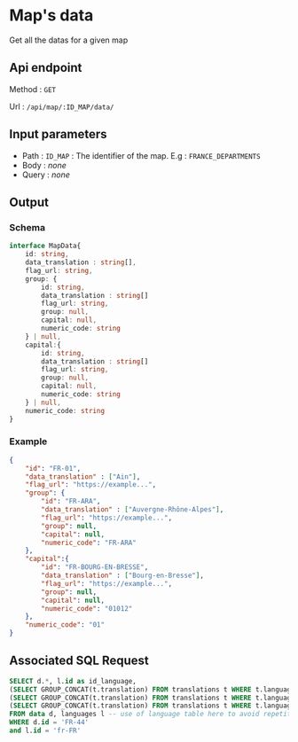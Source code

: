 # Map's data

Get all the datas for a given map

## Api endpoint

Method : `GET`

Url : `/api/map/:ID_MAP/data/`

## Input parameters

- Path : `ID_MAP` : The identifier of the map. E.g : `FRANCE_DEPARTMENTS`
- Body : *none*
- Query : *none*

## Output

### Schema
```ts
interface MapData{
    id: string,
    data_translation : string[],
    flag_url: string,
    group: {
        id: string,
        data_translation : string[]
        flag_url: string,
        group: null,
        capital: null,
        numeric_code: string
    } | null,
    capital:{
        id: string,
        data_translation : string[]
        flag_url: string,
        group: null,
        capital: null,
        numeric_code: string
    } | null,
    numeric_code: string
}
```

### Example
```json
{
    "id": "FR-01",
    "data_translation" : ["Ain"],
    "flag_url": "https://example...",
    "group": {
        "id": "FR-ARA",
        "data_translation" : ["Auvergne-Rhône-Alpes"],
        "flag_url": "https://example...",
        "group": null,
        "capital": null,
        "numeric_code": "FR-ARA"
    },
    "capital":{
        "id": "FR-BOURG-EN-BRESSE",
        "data_translation" : ["Bourg-en-Bresse"],
        "flag_url": "https://example...",
        "group": null,
        "capital": null,
        "numeric_code": "01012"
    },
    "numeric_code": "01"
}
```

## Associated SQL Request

```sql
SELECT d.*, l.id as id_language,
(SELECT GROUP_CONCAT(t.translation) FROM translations t WHERE t.language = l.id AND t.id_item = d.id)  as translation,
(SELECT GROUP_CONCAT(t.translation) FROM translations t WHERE t.language = l.id AND t.id_item = d.data_group)  as dg_translation,
(SELECT GROUP_CONCAT(t.translation) FROM translations t WHERE t.language = l.id AND t.id_item = d.data_capital)  as dc_translation
FROM data d, languages l -- use of language table here to avoid repetition above
WHERE d.id = 'FR-44'
and l.id = 'fr-FR'
```
